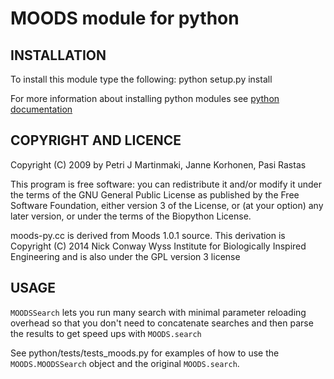 # MOODS module for python

## INSTALLATION

To install this module type the following:
   python setup.py install

For more information about installing python modules see [python documentation](http://docs.python.org/install/index.html)


## COPYRIGHT AND LICENCE

Copyright (C) 2009 by Petri J Martinmaki, Janne Korhonen, Pasi Rastas

This program is free software: you can redistribute it and/or modify
it under the terms of the GNU General Public License as published by
the Free Software Foundation, either version 3 of the License, or
(at your option) any later version, or under the terms of the Biopython
License.

moods-py.cc is derived from Moods 1.0.1 source.  This derivation is
Copyright (C) 2014  Nick Conway Wyss Institute for Biologically Inspired Engineering
and is also under the GPL version 3 license 

## USAGE
`MOODSSearch` lets you run many search with minimal parameter 
reloading overhead so that you don't need to concatenate searches 
and then parse the results to get speed ups with `MOODS.search`

See python/tests/tests_moods.py for examples of how to use the 
`MOODS.MOODSSearch` object and the original `MOODS.search`.  
